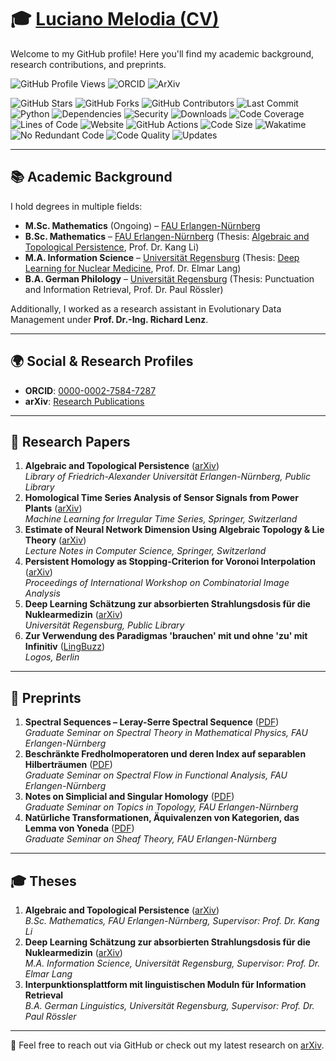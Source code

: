 # 🎓 [Luciano Melodia (CV)](https://karhunenloeve.github.io/CurriculumVitae/curriculumVitae.pdf)

Welcome to my GitHub profile! Here you'll find my academic background, research contributions, and preprints.

![GitHub Profile Views](https://komarev.com/ghpvc/?username=karhunenloeve&color=blue&style=flat-square) ![ORCID](https://img.shields.io/badge/ORCID-0000--0002--7584--7287-green?style=flat-square&logo=orcid) ![ArXiv](https://img.shields.io/badge/arXiv-Research-red?style=flat-square&logo=arxiv)

![GitHub Stars](https://img.shields.io/github/stars/karhunenloeve/karhunenloeve?style=social)
![GitHub Forks](https://img.shields.io/github/forks/karhunenloeve/karhunenloeve?style=social)
![GitHub Contributors](https://img.shields.io/github/contributors/karhunenloeve/karhunenloeve)
![Last Commit](https://img.shields.io/github/last-commit/karhunenloeve/karhunenloeve)
![Python](https://img.shields.io/badge/Python-3.8-blue)
![Dependencies](https://img.shields.io/david/karhunenloeve/karhunenloeve)
![Security](https://img.shields.io/github/security/dependabot/karhunenloeve/karhunenloeve)
![Downloads](https://img.shields.io/github/downloads/karhunenloeve/karhunenloeve/total)
![Code Coverage](https://img.shields.io/codecov/c/github/karhunenloeve/karhunenloeve)
![Lines of Code](https://img.shields.io/tokei/lines/github/karhunenloeve/karhunenloeve)
![Website](https://img.shields.io/website?url=https%3A%2F%2Fkarhunenloeve.github.io)
![GitHub Actions](https://img.shields.io/github/workflow/status/karhunenloeve/karhunenloeve/CI)
![Code Size](https://img.shields.io/github/languages/code-size/karhunenloeve/karhunenloeve)
![Wakatime](https://img.shields.io/badge/Wakatime-Active-brightgreen)
![No Redundant Code](https://img.shields.io/badge/No_Redundant_Code-True-brightgreen)
![Code Quality](https://img.shields.io/badge/Code_Quality-High-brightgreen)
![Updates](https://img.shields.io/github/updates/weekly/karhunenloeve/karhunenloeve)

---

## 📚 Academic Background

I hold degrees in multiple fields:
- **M.Sc. Mathematics** (Ongoing) – [FAU Erlangen-Nürnberg](https://math.fau.de)
- **B.Sc. Mathematics** – [FAU Erlangen-Nürnberg](https://www.fau.de) (Thesis: [Algebraic and Topological Persistence](https://arxiv.org/pdf/2410.08323), Prof. Dr. Kang Li)
- **M.A. Information Science** – [Universität Regensburg](https://www.uni-regensburg.de/) (Thesis: [Deep Learning for Nuclear Medicine](https://arxiv.org/pdf/1805.09108.pdf), Prof. Dr. Elmar Lang)
- **B.A. German Philology** – [Universität Regensburg](https://www.uni-regensburg.de/) (Thesis: Punctuation and Information Retrieval, Prof. Dr. Paul Rössler)

Additionally, I worked as a research assistant in Evolutionary Data Management under **Prof. Dr.-Ing. Richard Lenz**.

---

## 🌍 Social & Research Profiles

- **ORCID**: [0000-0002-7584-7287](https://orcid.org/0000-0002-7584-7287)
- **arXiv**: [Research Publications](https://arxiv.org/a/melodia_l_1.html)

---

## 📄 Research Papers

1. **Algebraic and Topological Persistence** ([arXiv](https://arxiv.org/abs/2410.08323))  
   _Library of Friedrich-Alexander Universität Erlangen-Nürnberg, Public Library_
1. **Homological Time Series Analysis of Sensor Signals from Power Plants** ([arXiv](https://arxiv.org/abs/2106.02493))  
   _Machine Learning for Irregular Time Series, Springer, Switzerland_
2. **Estimate of Neural Network Dimension Using Algebraic Topology & Lie Theory** ([arXiv](https://arxiv.org/abs/2004.02881))  
   _Lecture Notes in Computer Science, Springer, Switzerland_
3. **Persistent Homology as Stopping-Criterion for Voronoi Interpolation** ([arXiv](https://arxiv.org/abs/1911.02922))  
   _Proceedings of International Workshop on Combinatorial Image Analysis_
3. **Deep Learning Schätzung zur absorbierten Strahlungsdosis für die Nuklearmedizin** ([arXiv](https://arxiv.org/abs/1805.09108))  
   _Universität Regensburg, Public Library_
4. **Zur Verwendung des Paradigmas 'brauchen' mit und ohne 'zu' mit Infinitiv** ([LingBuzz](https://ling.auf.net/lingbuzz/004798))  
   _Logos, Berlin_

---

## 📜 Preprints

1. **Spectral Sequences – Leray-Serre Spectral Sequence** ([PDF](https://karhunenloeve.github.io/SpecSeq/main.pdf))  
   _Graduate Seminar on Spectral Theory in Mathematical Physics, FAU Erlangen-Nürnberg_
2. **Beschränkte Fredholmoperatoren und deren Index auf separablen Hilberträumen** ([PDF](https://karhunenloeve.github.io/FunkanaFredholm/main.pdf))  
   _Graduate Seminar on Spectral Flow in Functional Analysis, FAU Erlangen-Nürnberg_
3. **Notes on Simplicial and Singular Homology** ([PDF](https://karhunenloeve.github.io/TopoHom/main.pdf))  
   _Graduate Seminar on Topics in Topology, FAU Erlangen-Nürnberg_
4. **Natürliche Transformationen, Äquivalenzen von Kategorien, das Lemma von Yoneda** ([PDF](https://karhunenloeve.github.io/TopoSheaf/main.pdf))  
   _Graduate Seminar on Sheaf Theory, FAU Erlangen-Nürnberg_

---

## 🎓 Theses

1. **Algebraic and Topological Persistence** ([arXiv](https://arxiv.org/abs/2410.08323))  
   _B.Sc. Mathematics, FAU Erlangen-Nürnberg, Supervisor: Prof. Dr. Kang Li_
2. **Deep Learning Schätzung zur absorbierten Strahlungsdosis für die Nuklearmedizin** ([arXiv](https://arxiv.org/abs/1805.09108))  
   _M.A. Information Science, Universität Regensburg, Supervisor: Prof. Dr. Elmar Lang_
3. **Interpunktionsplattform mit linguistischen Moduln für Information Retrieval**  
   _B.A. German Linguistics, Universität Regensburg, Supervisor: Prof. Dr. Paul Rössler_

---

📩 Feel free to reach out via GitHub or check out my latest research on [arXiv](https://arxiv.org/a/melodia_l_1.html).
